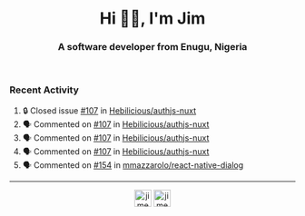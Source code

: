 <h1 align="center">Hi 👋🏾, I'm Jim</h1>
<h3 align="center">A software developer from Enugu, Nigeria</h3>
<br/>
<!-- https://github.com/rahuldkjain/github-profile-readme-generator --!>

<!--  <p align="left"><img src="https://github-readme-stats.vercel.app/api?username=jimezesinachi&show_icons=true&count_private=true&" alt="jimezesinachi" /></p> --!>

<!--
Github language stats
<p align="left"><img src="https://github-readme-stats.vercel.app/api/top-langs/?username=jimezesinachi&layout=compact" alt="jimezesinachi" /><p>
-->

<!-- Codestats language stats -->
<!-- <p align="left"><img src="https://codestats-readme.vercel.app/api/top-langs/?username=jimezesinachi&layout=compact&language_count=12" alt="jimezesinachi" /><p>    --!>
  
<h3>Recent Activity</h3>

<!--START_SECTION:activity-->
1. 🔒 Closed issue [#107](https://github.com/Hebilicious/authjs-nuxt/issues/107) in [Hebilicious/authjs-nuxt](https://github.com/Hebilicious/authjs-nuxt)
2. 🗣 Commented on [#107](https://github.com/Hebilicious/authjs-nuxt/issues/107#issuecomment-1757771633) in [Hebilicious/authjs-nuxt](https://github.com/Hebilicious/authjs-nuxt)
3. 🗣 Commented on [#107](https://github.com/Hebilicious/authjs-nuxt/issues/107#issuecomment-1757771240) in [Hebilicious/authjs-nuxt](https://github.com/Hebilicious/authjs-nuxt)
4. 🗣 Commented on [#107](https://github.com/Hebilicious/authjs-nuxt/issues/107#issuecomment-1757768977) in [Hebilicious/authjs-nuxt](https://github.com/Hebilicious/authjs-nuxt)
5. 🗣 Commented on [#154](https://github.com/mmazzarolo/react-native-dialog/issues/154#issuecomment-1755100445) in [mmazzarolo/react-native-dialog](https://github.com/mmazzarolo/react-native-dialog)
<!--END_SECTION:activity-->

---

<p align="center">
<a href="https://twitter.com/jimezesinachi" target="blank"><img align="center" src="https://cdn.jsdelivr.net/npm/simple-icons@3.0.1/icons/twitter.svg" alt="jimezesinachi" height="30" width="30" /></a>
<a href="https://linkedin.com/in/jimezesinachi" target="blank"><img align="center" src="https://cdn.jsdelivr.net/npm/simple-icons@3.0.1/icons/linkedin.svg" alt="jimezesinachi" height="30" width="30" /></a>
</p>
